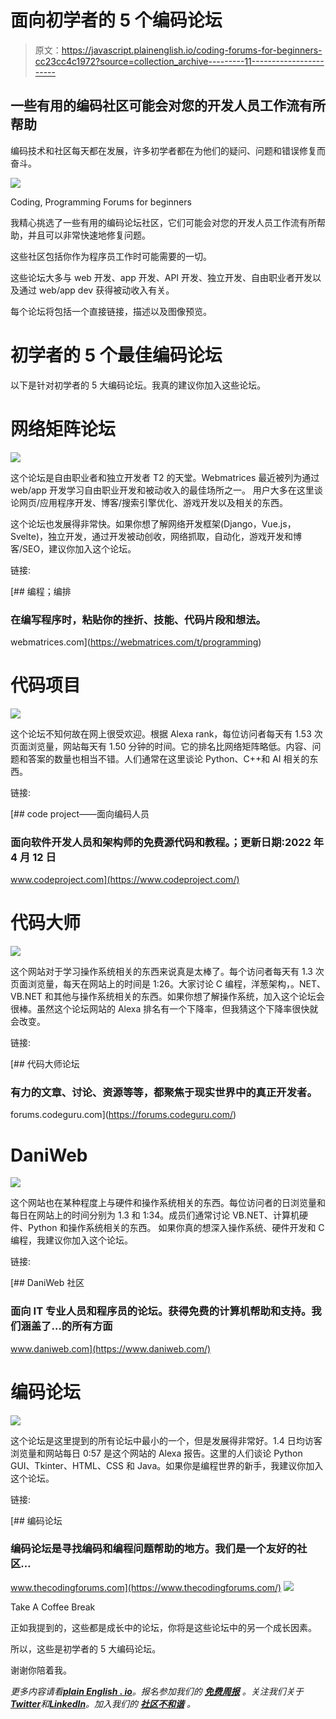 # 面向初学者的 5 个编码论坛

> 原文：<https://javascript.plainenglish.io/coding-forums-for-beginners-cc23cc4c1972?source=collection_archive---------11----------------------->

## 一些有用的编码社区可能会对您的开发人员工作流有所帮助

编码技术和社区每天都在发展，许多初学者都在为他们的疑问、问题和错误修复而奋斗。

![](img/ea8d4a5ad841e339ea51c8c5d8211ebc.png)

Coding, Programming Forums for beginners

我精心挑选了一些有用的编码论坛社区，它们可能会对您的开发人员工作流有所帮助，并且可以非常快速地修复问题。

这些社区包括你作为程序员工作时可能需要的一切。

这些论坛大多与 web 开发、app 开发、API 开发、独立开发、自由职业者开发以及通过 web/app dev 获得被动收入有关。

每个论坛将包括一个直接链接，描述以及图像预览。

# 初学者的 5 个最佳编码论坛

以下是针对初学者的 5 大编码论坛。我真的建议你加入这些论坛。

# 网络矩阵论坛

![](img/a7ef1034dbb62f4bdd7f413b8a6cb2ca.png)

这个论坛是自由职业者和独立开发者 T2 的天堂。Webmatrices 最近被列为通过 web/app 开发学习自由职业开发和被动收入的最佳场所之一。
用户大多在这里谈论网页/应用程序开发、博客/搜索引擎优化、游戏开发以及相关的东西。

这个论坛也发展得非常快。如果你想了解网络开发框架(Django，Vue.js，Svelte)，独立开发，通过开发被动创收，网络抓取，自动化，游戏开发和博客/SEO，建议你加入这个论坛。

链接:

[](https://webmatrices.com/t/programming) [## 编程；编排

### 在编写程序时，粘贴你的挫折、技能、代码片段和想法。

webmatrices.com](https://webmatrices.com/t/programming) 

# 代码项目

![](img/3bf3105e67a9a343122e8fed8361ce7f.png)

这个论坛不知何故在网上很受欢迎。根据 Alexa rank，每位访问者每天有 1.53 次页面浏览量，网站每天有 1.50 分钟的时间。它的排名比网络矩阵略低。内容、问题和答案的数量也相当不错。人们通常在这里谈论 Python、C++和 AI 相关的东西。

链接:

[](https://www.codeproject.com/) [## code project——面向编码人员

### 面向软件开发人员和架构师的免费源代码和教程。；更新日期:2022 年 4 月 12 日

www.codeproject.com](https://www.codeproject.com/) 

# 代码大师

![](img/535fd011fc621a2f19324ddd41d67f7e.png)

这个网站对于学习操作系统相关的东西来说真是太棒了。每个访问者每天有 1.3 次页面浏览量，每天在网站上的时间是 1:26。大家讨论 C 编程，洋葱架构，。NET、VB.NET 和其他与操作系统相关的东西。如果你想了解操作系统，加入这个论坛会很棒。虽然这个论坛网站的 Alexa 排名有一个下降率，但我猜这个下降率很快就会改变。

链接:

[](https://forums.codeguru.com/) [## 代码大师论坛

### 有力的文章、讨论、资源等等，都聚焦于现实世界中的真正开发者。

forums.codeguru.com](https://forums.codeguru.com/) 

# DaniWeb

![](img/c194c1f839107b5ce073e499b6956a45.png)

这个网站也在某种程度上与硬件和操作系统相关的东西。每位访问者的日浏览量和每日在网站上的时间分别为 1.3 和 1:34。成员们通常讨论 VB.NET、计算机硬件、Python 和操作系统相关的东西。
如果你真的想深入操作系统、硬件开发和 C 编程，我建议你加入这个论坛。

链接:

[](https://www.daniweb.com/) [## DaniWeb 社区

### 面向 IT 专业人员和程序员的论坛。获得免费的计算机帮助和支持。我们涵盖了…的所有方面

www.daniweb.com](https://www.daniweb.com/) 

# 编码论坛

![](img/eab85f1094bc5800e4570daaf60455c6.png)

这个论坛是这里提到的所有论坛中最小的一个，但是发展得非常好。1.4 日均访客浏览量和网站每日 0:57 是这个网站的 Alexa 报告。这里的人们谈论 Python GUI、Tkinter、HTML、CSS 和 Java。如果你是编程世界的新手，我建议你加入这个论坛。

链接:

[](https://www.thecodingforums.com/) [## 编码论坛

### 编码论坛是寻找编码和编程问题帮助的地方。我们是一个友好的社区…

www.thecodingforums.com](https://www.thecodingforums.com/) ![](img/0f0d16c3e18f30e31474c149ce01b5d4.png)

Take A Coffee Break

正如我提到的，这些都是成长中的论坛，你将是这些论坛中的另一个成长因素。

所以，这些是初学者的 5 大编码论坛。

谢谢你陪着我。

*更多内容请看*[***plain English . io***](https://plainenglish.io/)*。报名参加我们的* [***免费周报***](http://newsletter.plainenglish.io/) *。关注我们关于*[***Twitter***](https://twitter.com/inPlainEngHQ)*和*[***LinkedIn***](https://www.linkedin.com/company/inplainenglish/)*。加入我们的* [***社区不和谐***](https://discord.gg/GtDtUAvyhW) *。*